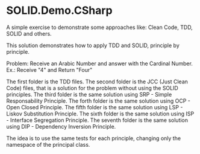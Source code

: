 # SOLID.Demo.CSharp
A simple exercise to demonstrate some approaches like: Clean Code, TDD, SOLID and others.

This solution demonstrates how to apply TDD and SOLID, principle by principle. 

Problem: Receive an Arabic Number and answer with the Cardinal Number.
Ex.: Receive "4" and Return "Four"

The first folder is the TDD files.
The second folder is the JCC (Just Clean Code) files, that is a solution for the problem without using the SOLID principles.
The third folder is the same solution using SRP - Simple Responsability Principle.
The forth folder is the same solution using OCP - Open Closed Principle.
The fifth folder is the same solution using LSP - Liskov Substitution Principle.
The sixth folder is the same solution using ISP - Interface Segregation Principle.
The seventh folder is the same solution using DIP - Dependency Inversion Principle.

The idea is to use the same tests for each principle, changing only the namespace of the principal class.

